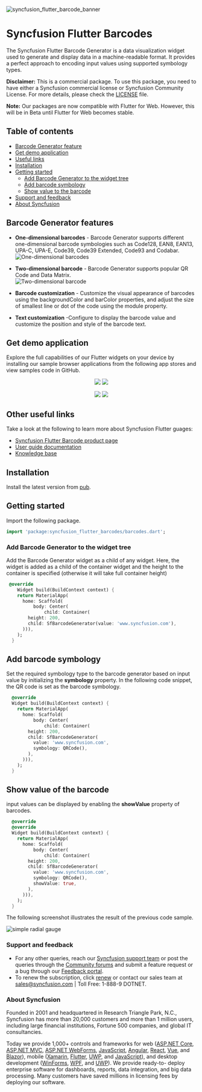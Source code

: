 ![syncfusion_flutter_barcode_banner](https://cdn.syncfusion.com/content/images/FTControl/Flutter/Barcode%20Banner.png)

# Syncfusion Flutter Barcodes

The Syncfusion Flutter Barcode Generator is a data visualization widget used to generate and display data in a machine-readable format. It provides a perfect approach to encoding input values using supported symbology types.

**Disclaimer:** This is a commercial package. To use this package, you need to have either a Syncfusion commercial license or Syncfusion Community License. For more details, please check the [LICENSE](https://github.com/syncfusion/flutter-examples/blob/master/LICENSE) file.

**Note:** Our packages are now compatible with Flutter for Web. However, this will be in Beta until Flutter for Web becomes stable.

## Table of contents
- [Barcode Generator feature](#barcode-generator-feature)
- [Get demo application](#get-demo-application)
- [Useful links](#other-useful-links)
- [Installation](#installation)
- [Getting started](#getting-started)
  - [Add Barcode Generator to the widget tree](#add-barcode-generator-to-the-widget-tree)
  - [Add barcode symbology](#add-barcode-symbology)
  - [Show value to the barcode](#show-value-to-the-barcode)
- [Support and feedback](#support-and-feedback)
- [About Syncfusion](#about-syncfusion)

## Barcode Generator features

* **One-dimensional barcodes** - Barcode Generator supports different one-dimensional barcode symbologies such as Code128, EAN8, EAN13, UPA-C, UPA-E, Code39, Code39 Extended, Code93 and Codabar.
![One-dimensional barcodes](https://cdn.syncfusion.com/content/images/FTControl/Flutter/Barcode.png)

* **Two-dimensional barcode** - Barcode Generator supports popular QR Code and Data Matrix.  
![Two-dimensional barcode](https://cdn.syncfusion.com/content/images/FTControl/Flutter/2DBarcode.png)

* **Barcode customization** - Customize the visual appearance of barcodes using the backgroundColor and barColor properties, and adjust the size of smallest line or dot of the code using the module property. 

* **Text customization** -Configure to display the barcode value and customize the position and style of the barcode text.

## Get demo application

Explore the full capabilities of our Flutter widgets on your device by installing our sample browser applications from the following app stores and view samples code in GitHub.

<p align="center">
  <a href="https://play.google.com/store/apps/details?id=com.syncfusion.flutter.examples"><img src="https://cdn.syncfusion.com/content/images/FTControl/google-play.png"/></a>
  <a href="https://apps.apple.com/us/app/syncfusion-flutter-ui-widgets/id1475231341"><img src="https://cdn.syncfusion.com/content/images/FTControl/apple-button.png"/></a>
</p>
<p align="center">
  <a href="https://github.com/syncfusion/flutter-examples"><img src="https://cdn.syncfusion.com/content/images/FTControl/GitHub.png"/></a>
  <a href="https://flutter.syncfusion.com"><img src="https://cdn.syncfusion.com/content/images/FTControl/web_sample_browser.png"/></a>  
</p>

## Other useful links
Take a look at the following to learn more about Syncfusion Flutter guages:

* [Syncfusion Flutter Barcode product page](https://www.syncfusion.com/flutter-widgets)
* [User guide documentation](https://help.syncfusion.com/flutter/introduction/overview)
* [Knowledge base](https://www.syncfusion.com/kb)

## Installation

Install the latest version from [pub](https://pub.dartlang.org/packages/syncfusion_flutter_barcodes#-installing-tab-).

## Getting started

Import the following package.

```dart
import 'package:syncfusion_flutter_barcodes/barcodes.dart';
```
### Add Barcode Generator to the widget tree

Add the Barcode Generator widget as a child of any widget. Here, the widget is added as a child of the container widget and the height to the container is specified (otherwise it will take full container height) 

```dart
 @override
    Widget build(BuildContext context) {
    return MaterialApp(
      home: Scaffold(
          body: Center(
              child: Container(
        height: 200,
        child: SfBarcodeGenerator(value: 'www.syncfusion.com'),
      ))),
    );
  }
```
## Add barcode symbology 

Set the required symbology type to the barcode generator based on input value by initializing the **symbology** property. In the following code snippet, the QR code is set as the barcode symbology.

```dart
  @override
  Widget build(BuildContext context) {
    return MaterialApp(
      home: Scaffold(
          body: Center(
              child: Container(
        height: 200,
        child: SfBarcodeGenerator(
          value: 'www.syncfusion.com',
          symbology: QRCode(),
        ),
      ))),
    );
  }
```
## Show value of the barcode

input values can be displayed by enabling the **showValue** property of barcodes.

```dart
  @override
  @override
  Widget build(BuildContext context) {
    return MaterialApp(
      home: Scaffold(
          body: Center(
              child: Container(
        height: 200,
        child: SfBarcodeGenerator(
          value: 'www.syncfusion.com',
          symbology: QRCode(),
          showValue: true,
        ),
      ))),
    );
  }
```

The following screenshot illustrates the result of the previous code sample.

![simple radial gauge](https://cdn.syncfusion.com/content/images/FTControl/Flutter/QR%20Code.png)

### Support and feedback

* For any other queries, reach our [Syncfusion support team](https://www.syncfusion.com/support/directtrac/incidents/newincident) or post the queries through the [Community forums](https://www.syncfusion.com/forums) and submit a feature request or a bug through our [Feedback portal](https://www.syncfusion.com/feedback/flutter).
* To renew the subscription, click [renew](https://www.syncfusion.com/sales/products) or contact our sales team at sales@syncfusion.com | Toll Free: 1-888-9 DOTNET.

### About Syncfusion

Founded in 2001 and headquartered in Research Triangle Park, N.C., Syncfusion has more than 20,000 customers and more than 1 million users, including large financial institutions, Fortune 500 companies, and global IT consultancies.

Today we provide 1,000+ controls and frameworks for web ([ASP.NET Core](https://www.syncfusion.com/aspnet-core-ui-controls), [ASP.NET MVC](https://www.syncfusion.com/aspnet-mvc-ui-controls), [ASP.NET WebForms](https://www.syncfusion.com/jquery/aspnet-web-forms-ui-controls), [JavaScript](https://www.syncfusion.com/javascript-ui-controls), [Angular](https://www.syncfusion.com/angular-ui-components), [React](https://www.syncfusion.com/react-ui-components), [Vue](https://www.syncfusion.com/vue-ui-components), and [Blazor](https://www.syncfusion.com/blazor-components)), mobile ([Xamarin](https://www.syncfusion.com/xamarin-ui-controls), [Flutter](https://www.syncfusion.com/flutter-widgets), [UWP](https://www.syncfusion.com/uwp-ui-controls), and [JavaScript](https://www.syncfusion.com/javascript-ui-controls)), and desktop development ([WinForms](https://www.syncfusion.com/winforms-ui-controls), [WPF](https://www.syncfusion.com/wpf-ui-controls), and [UWP](https://www.syncfusion.com/uwp-ui-controls)). We provide ready-to- deploy enterprise software for dashboards, reports, data integration, and big data processing. Many customers have saved millions in licensing fees by deploying our software.